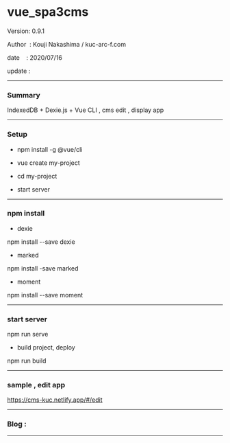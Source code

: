 ﻿# vue_spa3cms

 Version: 0.9.1

 Author  : Kouji Nakashima / kuc-arc-f.com

 date    : 2020/07/16

 update  :

***
### Summary

IndexedDB + Dexie.js + Vue CLI , cms edit , display app

***
### Setup

* npm install -g @vue/cli

* vue create my-project

* cd my-project

* start server

***
### npm install

* dexie

npm install --save dexie

* marked

npm install -save marked


*  moment

npm install --save moment

***
### start server

npm run serve

* build project, deploy

npm run build

***
### sample , edit app

https://cms-kuc.netlify.app/#/edit

***
### Blog :


***

